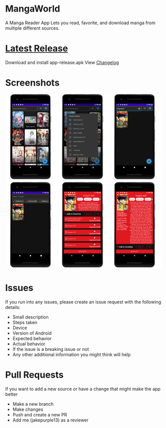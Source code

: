 # MangaWorld
A Manga Reader App
Lets you read, favorite, and download manga from multiple different sources.

# [Latest Release](https://github.com/jakepurple13/MangaWorld/releases/latest)
Download and install app-release.apk
View [Changelog](https://github.com/jakepurple13/MangaWorld/blob/master/app/src/main/res/raw/update_changelog.json)

# Screenshots
<p align="center">
  <img src="/ss/main.png" width="32%"/>
  <img src="/ss/sources.png" width="32%"/>
  <img src="/ss/search.png" width="32%"/>
  <img src="/ss/favorites.png" width="32%"/>
  <img src="/ss/mangaInfo.png" width="32%"/>
  <img src="/ss/moreInfo.png" width="32%"/>
</p>

# Issues

If you run into any issues, please create an issue request with the following details:

- Small description
- Steps taken
- Device
- Version of Android
- Expected behavior
- Actual behavior
- If the issue is a breaking issue or not
- Any other additional information you might think will help

# Pull Requests

If you want to add a new source or have a change that might make the app better

- Make a new branch
- Make changes
- Push and create a new PR
- Add me (jakepurple13) as a reviewer

